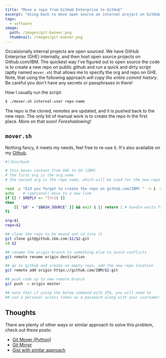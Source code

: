 ```yaml
---
title: "Move a repo from GitHub Enterprise to GitHub"
excerpt: "Using bash to move open source an internal project on GitHub Enterprise"
tags: 
  - software
image:
  path: /images/git-banner.png
  thumbnail: /images/git-banner.png
---
```


Occaisionally internal projects are open sourced. We have GitHub Enterprise (GHE) internally, and then host open source projects on Github.com/IBM. The quickest way I've figured out to open source the code is to create a new repo on public github and run a quick and dirty script (aptly named `mover.sh`) that allows me to specify the org and repo on GHE. Note, that using the following approach *will copy the entire commit history*. Be careful you don't have any secrets or passphrases in there!

How I usually run the script:

```bash
$ ./mover.sh internal-user repo-name
```

The repo is the cloned, remotes are updated, and it is pushed back to the new repo. The only bit of manual work is to create the repo in the first place. More on that soon! *Foreshadowing!*

## `mover.sh`

Nothing fancy, it meets my needs, feel free to re-use it. It's also available on my [Github](https://github.com/stevemar/junk_drawer/blob/master/mover.sh).

```bash
#!/bin/bash

# this moves content from GHE to GH (IBM)
# the first arg is the org name
# the second arg is the repo name, which will be used for the new repo as well

read -p "Did you forget to create the repo on github.com/IBM? " -n 1 -r
echo    # (optional) move to a new line
if [[ ! $REPLY =~ ^[Yn]$ ]]
then
    [[ "$0" = "$BASH_SOURCE" ]] && exit 1 || return 1 # handle exits from shell or function but don't exit interactive shell
fi

org=$1
repo=$2

## clone the repo to be moved and cd into it
git clone git@github.ibm.com:$1/$2.git
cd $2

## rename the origin branch to something else to avoid conflicts
git remote rename origin destination

## go to github and create an empty repo, add the new repo location
git remote add origin https://github.com/IBM/$2.git

## push code up to new remote branch
git push -u origin master

## note that if using the below command with 2FA, you will need to
## use a personal access token as a password along with your username!
```

## Thoughts

There are plenty of other ways or similar approach to solve this problem, check out these posts:

* [Git Mover (Python)](https://github.com/ahadik/git_mover)
* [Git Mirror](https://help.github.com/enterprise/2.2/admin/articles/moving-a-repository-from-github-com-to-github-enterprise)
* [Gist with similar approach](https://gist.github.com/niksumeiko/8972566)
